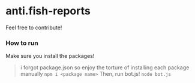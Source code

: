 # anti.fish-reports

Feel free to contribute!

### How to run
Make sure you install the packages!
> i forgot package.json so enjoy the torture of installing each package manually
`npm i <package name>`
Then, run bot.js!
`node bot.js`

